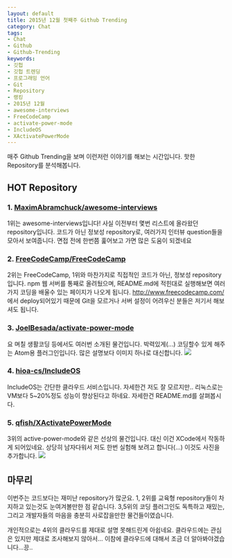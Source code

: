 ```yaml
---
layout: default
title: 2015년 12월 첫째주 Github Trending
category: Chat
tags:
- Chat
- Github
- Github-Trending
keywords:
- 깃헙
- 깃헙 트렌딩
- 프로그래밍 언어
- Git
- Repository
- 랭킹
- 2015년 12월
- awesome-interviews
- FreeCodeCamp
- activate-power-mode
- IncludeOS
- XActivatePowerMode
---
```


매주 Github Trending을 보며 이런저런 이야기를 해보는 시간입니다. 핫한 Repository를 분석해봅니다.
## HOT Repository

### 1. <a href="https://github.com/MaximAbramchuck/awesome-interviews">MaximAbramchuck/awesome-interviews</a>
1위는 awesome-interviews입니다! 사실 이전부터 몇번 리스트에 올라왔던 repository입니다. 코드가 아닌 정보성 repository로, 여러가지 인터뷰 question들을 모아서 보여줍니다. 면접 전에 한번쯤 훑어보고 가면 많은 도움이 되겠네요

### 2. <a href="https://github.com/FreeCodeCamp/FreeCodeCamp">FreeCodeCamp/FreeCodeCamp</a>
2위는 FreeCodeCamp, 1위와 마찬가지로 직접적인 코드가 아닌, 정보성 repository입니다. npm 웹 서버를 통째로 올려뒀으며, README.md에 적힌대로 실행해보면 여러가지 코딩을 배울수 있는 페이지가 나오게 됩니다. <a href="http://www.freecodecamp.com/">http://www.freecodecamp.com/</a>에서 deploy되어있기 때문에 Git을 모르거나 서버 설정이 어려우신 분들은 저기서 해보셔도 됩니다.

### 3. <a href="https://github.com/JoelBesada/activate-power-mode">JoelBesada/activate-power-mode</a>
요 며칠 생활코딩 등에서도 여러번 소개된 물건입니다. 박력있게(...) 코딩할수 있게 해주는 Atom용 플러그인입니다. 많은 설명보다 이미지 하나로 대신합니다. 
<img src="https://cloud.githubusercontent.com/assets/688415/11453297/b8f249ec-9605-11e5-978c-eb3bb21eecd8.gif">

### 4. <a href="https://github.com/hioa-cs/IncludeOS">hioa-cs/IncludeOS</a>
IncludeOS는 간단한 클라우드 서비스입니다. 자세한건 저도 잘 모르지만.. 리눅스로는 VM보다 5~20%정도 성능이 향상된다고 하네요. 자세한건 README.md를 살펴봅시다.

### 5. <a href="https://github.com/qfish/XActivatePowerMode">qfish/XActivatePowerMode</a>
3위의 active-power-mode와 같은 선상의 물건입니다. 대신 이건 XCode에서 작동하게 되어있네요. 상당히 남자다워서 저도 한번 실험해 보려고 합니다(...) 이것도 사진을 추가합니다.
<img src="https://camo.githubusercontent.com/a25916ccc96abf4f949ae55a3fc8b0108ac578a8/687474703a2f2f3764396f30782e636f6d312e7a302e676c622e636c6f7564646e2e636f6d2f584163746976617465506f7765724d6f6465707265766965772e676966">

## 마무리
이번주는 코드보다는 재미난 repository가 많군요. 1, 2위를 교육형 repository들이 차지하고 있는것도 눈여겨볼만한 점 같습니다. 3,5위의 코딩 플러그인도 독특하고 재밌는, 그리고 개발자들의 마음을 충분히 사로잡을만한 물건들이였습니다.

개인적으로는 4위의 클라우드를 제대로 설명 못해드린게 아쉽네요. 클라우드에는 관심은 있지만 제대로 조사해보지 않아서... 이참에 클라우드에 대해서 조금 더 알아봐야겠습니다...끙..